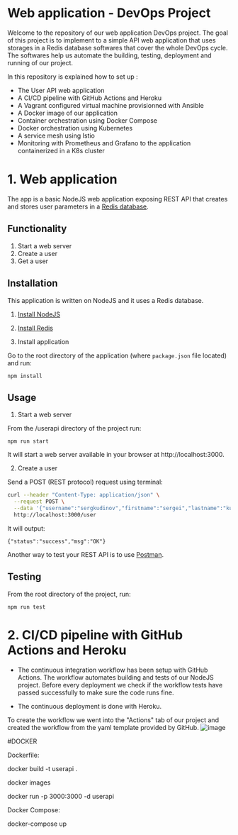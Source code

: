    
  
# Web application - DevOps Project

Welcome to the repository of our web application DevOps project. The goal of this project is to implement to a simple API web application that uses storages in a Redis database softwares that cover the whole DevOps cycle. The softwares help us automate the building, testing, deployment and running of our project.

In this repository is explained how to set up : 
* The User API web application
* A CI/CD pipeline with GitHub Actions and Heroku
* A Vagrant configured virtual machine provisionned with Ansible
* A Docker image of our application
* Container orchestration using Docker Compose
* Docker orchestration using Kubernetes
* A service mesh using Istio
* Monitoring with Prometheus and Grafano to the application containerized in a K8s cluster
  
  

# 1. Web application

The app is a basic NodeJS web application exposing REST API that creates and stores user parameters in a [Redis database](https://redis.io/).

## Functionality

1. Start a web server
2. Create a user
2. Get a user

## Installation

This application is written on NodeJS and it uses a Redis database.

1. [Install NodeJS](https://nodejs.org/en/download/)

2. [Install Redis](https://redis.io/download)

3. Install application

Go to the root directory of the application (where `package.json` file located) and run:

```
npm install 
```

## Usage

1. Start a web server

From the /userapi directory of the project run:

```
npm run start
```

It will start a web server available in your browser at http://localhost:3000.

2. Create a user

Send a POST (REST protocol) request using terminal:

```bash
curl --header "Content-Type: application/json" \
  --request POST \
  --data '{"username":"sergkudinov","firstname":"sergei","lastname":"kudinov"}' \
  http://localhost:3000/user
```

It will output:

```
{"status":"success","msg":"OK"}
```

Another way to test your REST API is to use [Postman](https://www.postman.com/).

## Testing

From the root directory of the project, run:

```
npm run test
```



# 2. CI/CD pipeline with GitHub Actions and Heroku

* The continuous integration workflow has been setup with GitHub Actions. 
The workflow automates building and tests of our NodeJS project. Before every deployment we check if the workflow tests have passed successfully to make sure the code runs fine. 

* The continuous deployment is done with Heroku. 

To create the workflow we went into the "Actions" tab of our project and created the workflow from the yaml template provided by GitHub.
![image](https://user-images.githubusercontent.com/61418782/147162931-0b970768-e4eb-456a-895a-647fc00f439f.png)


#DOCKER 

Dockerfile:

docker build -t userapi .

docker images

docker run -p 3000:3000 -d userapi


Docker Compose:

docker-compose up



